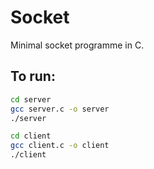 # Socket

Minimal socket programme in C.

## To run:

```bash
cd server
gcc server.c -o server
./server
```

```bash
cd client
gcc client.c -o client
./client
```

